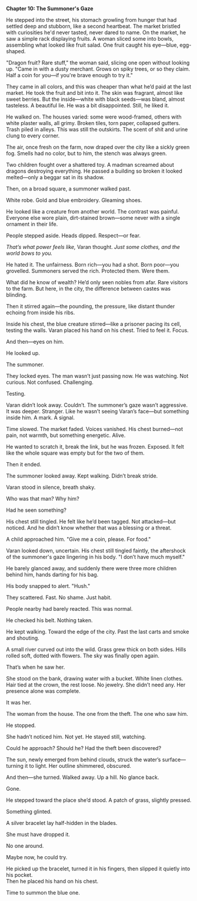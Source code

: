 
**Chapter 10: The Summoner's Gaze**

He stepped into the street, his stomach growling from hunger that had settled deep and stubborn, like a second heartbeat. The market bristled with curiosities he'd never tasted, never dared to name. On the market, he saw a simple rack displaying fruits. A woman sliced some into bowls, assembling what looked like fruit salad. One fruit caught his eye—blue, egg-shaped.

"Dragon fruit? Rare stuff," the woman said, slicing one open without looking up. "Came in with a dusty merchant. Grows on spiky trees, or so they claim. Half a coin for you—if you're brave enough to try it."

They came in all colors, and this was cheaper than what he’d paid at the last market. He took the fruit and bit into it. The skin was fragrant, almost like sweet berries. But the inside—white with black seeds—was bland, almost tasteless. A beautiful lie. He was a bit disappointed. Still, he liked it.

He walked on. The houses varied: some were wood-framed, others with white plaster walls, all grimy. Broken tiles, torn paper, collapsed gutters. Trash piled in alleys. This was still the outskirts. The scent of shit and urine clung to every corner.

The air, once fresh on the farm, now draped over the city like a sickly green fog. Smells had no color, but to him, the stench was always green.

Two children fought over a shattered toy. A madman screamed about dragons destroying everything. He passed a building so broken it looked melted—only a beggar sat in its shadow.

Then, on a broad square, a summoner walked past.

White robe. Gold and blue embroidery. Gleaming shoes.

He looked like a creature from another world. The contrast was painful. Everyone else wore plain, dirt-stained brown—some never with a single ornament in their life.

People stepped aside. Heads dipped. Respect—or fear.

_That’s what power feels like,_ Varan thought. _Just some clothes, and the world bows to you._

He hated it. The unfairness. Born rich—you had a shot. Born poor—you grovelled. Summoners served the rich. Protected them. Were them.

What did he know of wealth? He’d only seen nobles from afar. Rare visitors to the farm. But here, in the city, the difference between castes was blinding.

Then it stirred again—the pounding, the pressure, like distant thunder echoing from inside his ribs.

Inside his chest, the blue creature stirred—like a prisoner pacing its cell, testing the walls. Varan placed his hand on his chest. Tried to feel it. Focus.

And then—eyes on him.

He looked up.

The summoner.

They locked eyes. The man wasn’t just passing now. He was watching. Not curious. Not confused. Challenging.

Testing.

Varan didn’t look away. Couldn’t. The summoner’s gaze wasn’t aggressive. It was deeper. Stranger. Like he wasn’t seeing Varan’s face—but something inside him. A mark. A signal.

Time slowed. The market faded. Voices vanished. His chest burned—not pain, not warmth, but something energetic. Alive.

He wanted to scratch it, break the link, but he was frozen. Exposed. It felt like the whole square was empty but for the two of them.

Then it ended.

The summoner looked away. Kept walking. Didn’t break stride.

Varan stood in silence, breath shaky.

Who was that man? Why him?

Had he seen something?

His chest still tingled. He felt like he’d been tagged. Not attacked—but noticed. And he didn’t know whether that was a blessing or a threat.

A child approached him. "Give me a coin, please. For food."

Varan looked down, uncertain. His chest still tingled faintly, the aftershock of the summoner's gaze lingering in his body. "I don’t have much myself."

He barely glanced away, and suddenly there were three more children behind him, hands darting for his bag.

His body snapped to alert. "Hush."

They scattered. Fast. No shame. Just habit.

People nearby had barely reacted. This was normal.

He checked his belt. Nothing taken.

He kept walking. Toward the edge of the city. Past the last carts and smoke and shouting.

A small river curved out into the wild. Grass grew thick on both sides. Hills rolled soft, dotted with flowers. The sky was finally open again.

That’s when he saw her.

She stood on the bank, drawing water with a bucket. White linen clothes. Hair tied at the crown, the rest loose. No jewelry. She didn’t need any. Her presence alone was complete.

It was her.

The woman from the house. The one from the theft. The one who saw him.

He stopped.

She hadn’t noticed him. Not yet. He stayed still, watching.

Could he approach? Should he? Had the theft been discovered? 

The sun, newly emerged from behind clouds, struck the water’s surface—turning it to light. Her outline shimmered, obscured.

And then—she turned. Walked away. Up a hill. No glance back.

Gone.

He stepped toward the place she’d stood. A patch of grass, slightly pressed.

Something glinted.

A silver bracelet lay half-hidden in the blades.

She must have dropped it.

No one around.

Maybe now, he could try.

He picked up the bracelet, turned it in his fingers, then slipped it quietly into his pocket.  
Then he placed his hand on his chest.

Time to summon the blue one.